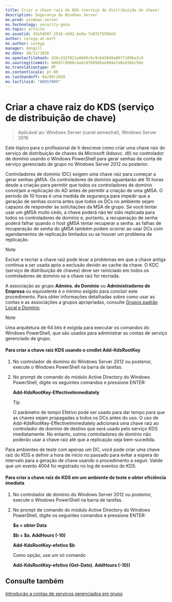 ```yaml
---
title: Criar a chave raiz do KDS (serviço de distribuição de chave)
description: Segurança do Windows Server
ms.prod: windows-server
ms.technology: security-gmsa
ms.topic: article
ms.assetid: 42e5db8f-1516-4d42-be0a-fa932f5588e9
author: coreyp-at-msft
ms.author: coreyp
manager: dongill
ms.date: 10/12/2016
ms.openlocfilehash: d26cd32f021e8b00c6c9c6d3949a00f71096a3c9
ms.sourcegitcommit: b00d7c8968c4adc8f699dbee694afe6ed36bc9de
ms.translationtype: MT
ms.contentlocale: pt-BR
ms.lasthandoff: 04/08/2020
ms.locfileid: "80857009"
---
```

# <a name="create-the-key-distribution-services-kds-root-key"></a>Criar a chave raiz do KDS (serviço de distribuição de chave)

>Aplicável ao: Windows Server (canal semestral), Windows Server 2016

Este tópico para o profissional de ti descreve como criar uma chave raiz do serviço de distribuição de chaves da Microsoft (kdssvc. dll) no controlador de domínio usando o Windows PowerShell para gerar senhas de conta de serviço gerenciado de grupo no Windows Server 2012 ou posterior.

Controladores de domínio (DC) exigem uma chave raiz para começar a gerar senhas gMSA. Os controladores de domínio aguardarão até 10 horas desde a criação para permitir que todos os controladores de domínio convirjam a replicação do AD antes de permitir a criação de uma gMSA. O período de 10 horas é uma medida de segurança para impedir que a geração de senhas ocorra antes que todos os DCs no ambiente sejam capazes de responder às solicitações da MSA de grupo.  Se você tentar usar um gMSA muito cedo, a chave poderá não ter sido replicada para todos os controladores de domínio e, portanto, a recuperação de senha poderá falhar quando o host gMSA tentar recuperar a senha. as falhas de recuperação de senha do gMSA também podem ocorrer ao usar DCs com agendamentos de replicação limitados ou se houver um problema de replicação.

> [!NOTE]
> Excluir e recriar a chave raiz pode levar a problemas em que a chave antiga continua a ser usada após a exclusão devido ao cache da chave. O KDC (serviço de distribuição de chaves) deve ser reiniciado em todos os controladores de domínio se a chave raiz for recriada.

A associação ao grupo **Admins. do Domínio** ou **Administradores de Empresa** ou equivalente é o mínimo exigido para concluir este procedimento. Para obter informações detalhadas sobre como usar as contas e as associações a grupos apropriadas, consulte [Grupos padrão Local e Domínio](https://technet.microsoft.com/library/dd728026(WS.10).aspx).

> [!NOTE]
> Uma arquitetura de 64 bits é exigida para executar os comandos do Windows PowerShell, que são usados para administrar as contas de serviço gerenciado de grupo.

#### <a name="to-create-the-kds-root-key-using-the-add-kdsrootkey-cmdlet"></a>Para criar a chave raiz KDS usando o cmdlet Add-KdsRootKey

1.  No controlador de domínio do Windows Server 2012 ou posterior, execute o Windows PowerShell na barra de tarefas.

2.  No prompt de comando do módulo Active Directory do Windows PowerShell, digite os seguintes comandos e pressione ENTER:

    **Add-KdsRootKey-EffectiveImmediately**

    > [!TIP]
    > O parâmetro de tempo Efetivo pode ser usado para dar tempo para que as chaves sejam propagadas a todos os DCs antes do uso. O uso de Add-KdsRootKey-EffectiveImmediately adicionará uma chave raiz ao controlador de domínio de destino que será usado pelo serviço KDS imediatamente. No entanto, outros controladores de domínio não poderão usar a chave raiz até que a replicação seja bem-sucedida.

Para ambientes de teste com apenas um DC, você pode criar uma chave raiz do KDS e definir a hora de início no passado para evitar a espera do intervalo para a geração de chave usando o procedimento a seguir. Valide que um evento 4004 foi registrado no log de eventos do KDS.

#### <a name="to-create-the-kds-root-key-in-a-test-environment-for-immediate-effectiveness"></a>Para criar a chave raiz do KDS em um ambiente de teste e obter eficiência imediata

1.  No controlador de domínio do Windows Server 2012 ou posterior, execute o Windows PowerShell na barra de tarefas.

2.  No prompt de comando do módulo Active Directory do Windows PowerShell, digite os seguintes comandos e pressione ENTER:

    **$a = obter Data**

    **$b = $a. AddHours (-10)**

    **Add-KdsRootKey-efetivo $b**

    Como opção, use um só comando

    **Add-KdsRootKey-efetivo (Get-Date). AddHours (-10))**

## <a name="see-also"></a>Consulte também
[Introdução a contas de serviços gerenciados em grupo](getting-started-with-group-managed-service-accounts.md)


